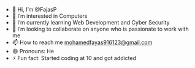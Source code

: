 - 👋 Hi, I’m @FajasP
- 👀 I’m interested in Computers
- 🌱 I’m currently learning Web Development and Cyber Security
- 💞️ I’m looking to collaborate on anyone who is passionate to work with me
- 📫 How to reach me mohamedfayas916123@gmail.com
- 😄 Pronouns: He
- ⚡ Fun fact: Started coding at 10 and got addicted

<!---
FajasP/FajasP is a ✨ special ✨ repository because its `README.md` (this file) appears on your GitHub profile.
You can click the Preview link to take a look at your changes.
--->
